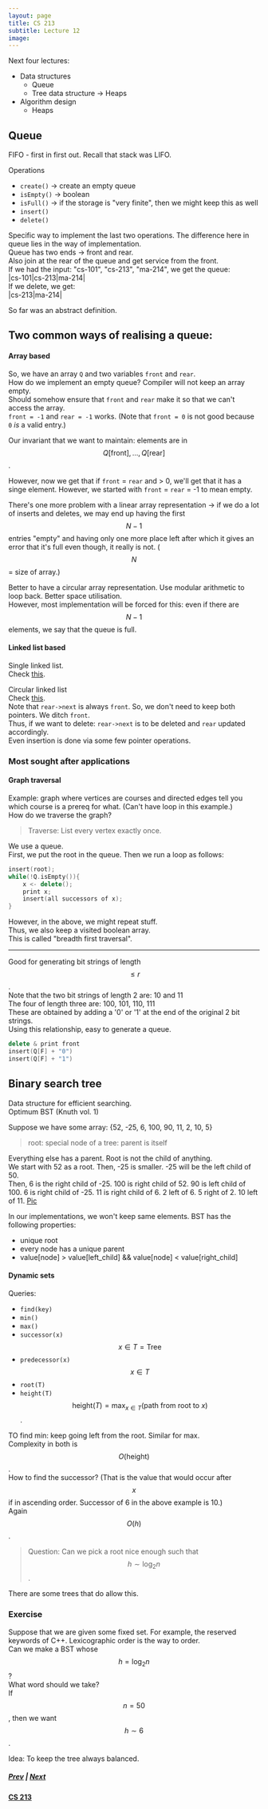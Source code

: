 ```yaml
---
layout: page
title: CS 213
subtitle: Lecture 12
image:
---
```

Next four lectures:
* Data structures
    - Queue
    - Tree data structure → Heaps
* Algorithm design
    - Heaps

## Queue
FIFO - first in first out. Recall that stack was LIFO.  

Operations
* `create()` → create an empty queue
* `isEmpty()` → boolean
* `isFull()` → if the storage is "very finite", then we might keep this as well
* `insert()`  
* `delete()`  

Specific way to implement the last two operations. The difference here in queue lies in the way of implementation.  
Queue has two ends -> front and rear.  
Also join at the rear of the queue and get service from the front.  
If we had the input: "cs-101", "cs-213", "ma-214", we get the queue:  
|cs-101|cs-213|ma-214|  
If we delete, we get:  
|cs-213|ma-214|

So far was an abstract definition.  
## Two common ways of realising a queue:  
#### Array based
So, we have an array `Q` and two variables `front` and `rear`.  
    How do we implement an empty queue? Compiler will not keep an array empty.  
Should somehow ensure that `front` and `rear` make it so that we can't access the array.  
`front = -1` and `rear = -1` works. (Note that `front = 0` is not good because `0` _is_ a valid entry.)    
    
Our invariant that we want to maintain: elements are in $$Q[\text{front}], ..., Q[\text{rear}]$$.  

However, now we get that if `front` = `rear` and > 0, we'll get that it has a singe element. However, we started with `front` = `rear` = -1 to mean empty.  

There's one more problem with a linear array representation → if we do a lot of inserts and deletes, we may end up having the first $$N - 1$$ entries "empty" and having only one more place left after which it gives an error that it's full even though, it really is not. ($$N$$ = size of array.)  
  
Better to have a circular array representation. Use modular arithmetic to loop back. Better space utilisation.  
However, most implementation will be forced for this: even if there are $$N-1$$ elements, we say that the queue is full.

#### Linked list based
Single linked list.  
Check [this](/notes/cs-213/queue.png).  

Circular linked list  
Check [this](/notes/cs-213/queue-circle.png).  
Note that `rear->next` is always `front`. So, we don't need to keep both pointers. We ditch `front`.  
Thus, if we want to delete: `rear->next` is to be deleted and `rear` updated accordingly.  
Even insertion is done via some few pointer operations.  

### Most sought after applications
#### Graph traversal
Example: graph where vertices are courses and directed edges tell you which course is a prereq for what. (Can't have loop in this example.)  
How do we traverse the graph?  
> Traverse: List every vertex exactly once.  

We use a queue.  
First, we put the root in the queue. Then we run a loop as follows:
```C++
insert(root);  
while(!Q.isEmpty()){  
    x <- delete();  
    print x;  
    insert(all successors of x);  
}
```
However, in the above, we might repeat stuff.  
Thus, we also keep a visited boolean array.  
This is called "breadth first traversal".  

---

Good for generating bit strings of length $$\le r$$.  
Note that the two bit strings of length 2 are: 10 and 11  
The four of length three are: 100, 101, 110, 111  
These are obtained by adding a '0' or '1' at the end of the original 2 bit strings.  
Using this relationship, easy to generate a queue.  
```C++
delete & print front  
insert(Q[F] + "0")  
insert(Q[F] + "1")  
```

## Binary search tree
Data structure for efficient searching.  
Optimum BST (Knuth vol. 1)  

Suppose we have some array: {52, -25, 6, 100, 90, 11, 2, 10, 5}  
> root: special node of a tree: parent is itself        

Everything else has a parent. Root is not the child of anything.  
We start with 52 as a root. Then, -25 is smaller. -25 will be the left child of 50.  
Then, 6 is the right child of -25. 100 is right child of 52. 90 is left child of 100. 6 is right child of -25. 11 is right child of 6. 2 left of 6. 5 right of 2. 10 left of 11. [Pic](/notes/cs-213/tree-example.png)  

In our implementations, we won't keep same elements. BST has the following properties:
* unique root
* every node has a unique parent
* value[node] > value[left_child] && value[node] < value[right_child]

#### Dynamic sets  
Queries:
* `find(key)`
* `min()`
* `max()`
* `successor(x)` $$x \in T = \text{Tree}$$
* `predecessor(x)` $$x \in T$$
* `root(T)`
* `height(T)`
$$\text{height}(T) = \displaystyle\max_{x \in T}(\text{path from root to }x)$$.

TO find min: keep going left from the root. Similar for max.  
Complexity in both is $$O(\text{height})$$.  
How to find the successor? (That is the value that would occur after $$x$$ if in ascending order. Successor of 6 in the above example is 10.)  
Again $$O(h)$$.

> Question: Can we pick a root nice enough such that $$h \sim \log_2n$$.

There are some trees that do allow this.

### Exercise
Suppose that we are given some fixed set. For example, the reserved keywords of C++. Lexicographic order is the way to order.  
Can we make a BST whose $$h = \log_2n$$?  
What word should we take?  
If $$n = 50$$, then we want $$h \sim 6$$.  

Idea: To keep the tree always balanced.

##### [Prev](/notes/cs-213/lec11) | [Next](/notes/cs-213/lec13)
#### [CS 213](/notes/cs-213)